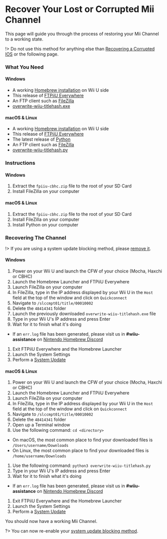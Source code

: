 # Recover Your Lost or Corrupted Mii Channel

This page will guide you through the process of restoring your Mii Channel to a working state.

!> Do not use this method for anything else than [Recovering a Corrupted IOS](vwii/recover-ios) or the following page.

### What You Need

<!-- tabs:start -->

#### **Windows**

- A working [Homebrew installation](user-guide/introduction) on Wii U side
- This release of [FTPiiU Everywhere](http://wiiubru.com/appstore/zips/fpiiu-cbhc.zip)
- An FTP client such as [FileZilla](https://filezilla-project.org/download.php?type=client)
- <a href="docs/files/overwrite-wiiu-titlehash.exe" download>overwrite-wiiu-titlehash.exe</a>

#### **macOS & Linux**

- A working [Homebrew installation](user-guide/introduction) on Wii U side
- This release of [FTPiiU Everywhere](http://wiiubru.com/appstore/zips/fpiiu-cbhc.zip)
- The latest release of [Python](https://www.python.org/downloads/)
- An FTP client such as [FileZilla](https://filezilla-project.org/download.php?type=client)
- <a href="docs/files/overwrite-wiiu-titlehash.py" download>overwrite-wiiu-titlehash.py</a>

<!-- tabs:end -->

### Instructions

<!-- tabs:start -->

#### **Windows**

1. Extract the `fpiiu-cbhc.zip` file to the root of your SD Card
1. Install FileZilla on your computer

#### **macOS & Linux**

1. Extract the `fpiiu-cbhc.zip` file to the root of your SD Card
1. Install FileZilla on your computer
1. Install Python on your computer

<!-- tabs:end -->

### Recovering The Channel

!> If you are using a system update blocking method, please [remove it](extras/unblock-updates).

<!-- tabs:start -->

#### **Windows**

1. Power on your Wii U and launch the CFW of your choice (Mocha, Haxchi or CBHC)
1. Launch the Homebrew Launcher and FTPiiU Everywhere
1. Launch FileZilla on your computer
1. In FileZilla, type in the IP address displayed by your Wii U in the `Host` field at the top of the window and click on `Quickconnect`
1. Navigate to `/slccmpt01/title/00010002`
1. Delete the `48414341` folder
1. Launch the previously downloaded `overwrite-wiiu-titlehash.exe` file
1. Type in your Wii U's IP address and press Enter
1. Wait for it to finish what it's doing
 - If an `err.log` file has been generated, please visit us in **#wiiu-assistance** on [Nintendo Homebrew Discord](https://discord.gg/C29hYvh)
1. Exit FTPiiU Everywhere and the Homebrew Launcher
1. Launch the System Settings
1. Perform a [System Update](https://en-americas-support.nintendo.com/app/answers/detail/a_id/1136/~/how-to-perform-a-system-update)

#### **macOS & Linux**

1. Power on your Wii U and launch the CFW of your choice (Mocha, Haxchi or CBHC)
1. Launch the Homebrew Launcher and FTPiiU Everywhere
1. Launch FileZilla on your computer
1. In FileZilla, type in the IP address displayed by your Wii U in the `Host` field at the top of the window and click on `Quickconnect`
1. Navigate to `/slccmpt01/title/00010002`
1. Delete the `48414341` folder
1. Open up a Terminal window
1. Use the following command: `cd <directory>`
 - On macOS, the most common place to find your downloaded files is `/Users/username/Downloads`
 - On Linux, the most common place to find your downloaded files is `/home/username/Downloads`
1. Use the following command: `python3 overwrite-wiiu-titlehash.py`
1. Type in your Wii U's IP address and press Enter
1. Wait for it to finish what it's doing
 - If an `err.log` file has been generated, please visit us in **#wiiu-assistance** on [Nintendo Homebrew Discord](https://discord.gg/C29hYvh)
1. Exit FTPiiU Everywhere and the Homebrew Launcher
1. Launch the System Settings
1. Perform a [System Update](https://en-americas-support.nintendo.com/app/answers/detail/a_id/1136/~/how-to-perform-a-system-update)

<!-- tabs:end -->

You should now have a working Mii Channel.

?> You can now re-enable your [system update blocking method](extras/block-updates).